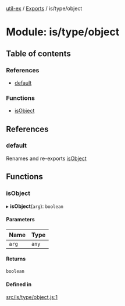 [util-ex](../README.md) / [Exports](../modules.md) / is/type/object

# Module: is/type/object

## Table of contents

### References

- [default](is_type_object.md#default)

### Functions

- [isObject](is_type_object.md#isobject)

## References

### default

Renames and re-exports [isObject](is_type_object.md#isobject)

## Functions

### isObject

▸ **isObject**(`arg`): `boolean`

#### Parameters

| Name | Type |
| :------ | :------ |
| `arg` | `any` |

#### Returns

`boolean`

#### Defined in

[src/is/type/object.js:1](https://github.com/snowyu/util-ex.js/blob/5250ebf/src/is/type/object.js#L1)
